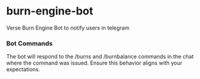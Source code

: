 # burn-engine-bot

Verse Burn Engine Bot to notify users in telegram 

### Bot Commands

The bot will respond to the /burns and /burnbalance commands in the chat where the command was issued. Ensure this behavior aligns with your expectations.